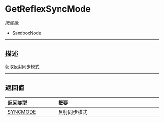 # GetReflexSyncMode

*所属类*:
* [SandboxNode](/Api/Classes/Base/SandboxNode.md)
------------------------------------------------------------------------------------------
## 描述

获取反射同步模式


------------------------------------------------------------------------------------------
## 返回值

|<div style="width:150px">返回类型</div>|<div style="width:520px">概要</div>|
|:---|:---|
|[SYNCMODE](/Api/Enums/NodeSyncMode.md)|反射同步模式|
